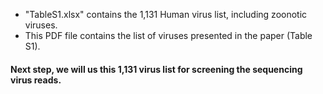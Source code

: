 - "TableS1.xlsx" contains the 1,131 Human virus list, including zoonotic viruses.
- This PDF file contains the list of viruses presented in the paper (Table S1).

#### Next step, we will us this 1,131 virus list for screening the sequencing virus reads.
